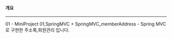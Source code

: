 #### 개요 
---
  01 - MiniProject 
    01,SpringMVC
    + SpringMVC_memberAddress - Spring MVC로 구현한 주소록,회원관리 입니다.
